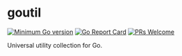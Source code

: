 # goutil
[![Minimum Go version](https://img.shields.io/badge/go-1.19.0+-9cf.svg)](#go-version-requirements)
[![Go Report Card](https://goreportcard.com/badge/github.com/davidforest123/goutil)](https://goreportcard.com/report/github.com/davidforest123/goutil)
[![PRs Welcome](https://img.shields.io/badge/PRs-welcome-brightgreen.svg)](https://github.com/davidforest123/github.com/davidforest123/goutil/pulls)

Universal utility collection for Go.


